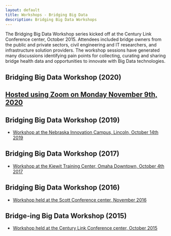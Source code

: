 ```yaml
---
layout: default
title: Workshops - Bridging Big Data
description: Bridging Big Data Workshops
---
```



The Bridging Big Data Workshop series kicked off at the Century Link Conference center, October 2015. Attendees included bridge owners from the public and private sectors, civil engineering and IT researchers, and infrastructure solution providers. The workshop sessions have generated many discussions identifying pain points for collecting, curating and sharing bridge health data and opportunities to innovate with Big Data technologies. 

## Bridging Big Data Workshop (2020)
## [Hosted using Zoom on Monday November 9th, 2020](https://bridgingbigdata.github.io/pages/bbd2020.html)

## Bridging Big Data Workshop (2019)

* [Workshop at the Nebraska Innovation Campus, Lincoln, October 14th 2019](https://bridgingbigdata.github.io/pages/bbd2019.html)

## Bridging Big Data Workshop (2017)

* [Workshop at the Kiewit Training Center, Omaha Downtown, October 4th 2017](https://bridgingbigdata.github.io/pages/bbd2017.html)

## Bridging Big Data Workshop (2016)

* [Workshop held at the Scott Conference center, November 2016](https://bridgingbigdata.github.io/pages/bbd2016.html)

## Bridge-ing Big Data Workshop (2015)

* [Workshop held at the Century Link Conference center, October 2015](http://engineering.unl.edu/bridging-big-data-workshop/)
